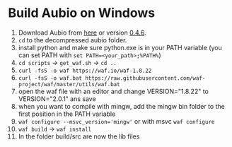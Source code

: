 # Build Aubio on Windows


1. Download Aubio from [here](https://aubio.org/download) or version [0.4.6](https://aubio.org/pub/aubio-0.4.6.tar.bz2).
2. `cd` to the decompressed aubio folder.
3. install python and make sure python.exe is in your PATH variable (you can set PATH with `set PATH=<your_path>;%PATH%`) 
4. `cd scripts` -> `get_waf.sh` -> `cd ..`
5. `curl -fsS -o waf https://waf.io/waf-1.8.22`
6. `curl -fsS -o waf.bat https://raw.githubusercontent.com/waf-project/waf/master/utils/waf.bat`
7. open the waf file with an editor and change VERSION="1.8.22" to VERSION="2.0.1" ans save
8. when you want to compile with mingw, add the mingw bin folder to the first position in the PATH variable
9. `waf configure --msvc_version='mingw'` or with msvc `waf configure`
10. `waf build` -> `waf install`
11. In the folder build/src are now the lib files